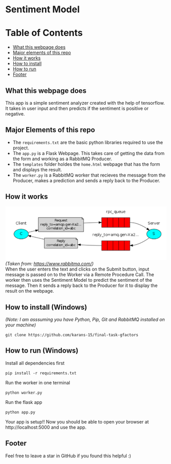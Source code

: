 # Sentiment Model

# Table of Contents
- [What this webpage does](#introduction)
- [Major elements of this repo](#major-elements)
- [How it works](#how-it-works)
- [How to install](#installation)
- [How to run](#run)
- [Footer](#footer)

## What this webpage does <a name="introduction"></a>
This app is a simple sentiment analyzer created with the help of tensorflow. It takes in user input and then predicts if the sentiment is positive or negative.

## Major Elements of this repo <a name="major-elements"></a>
- The `requirements.txt` are the basic python libraries required to use the project.
- The `app.py` is a Flask Webpage. This takes care of getting the data from the form and working as a RabbitMQ Producer.
- The `templates` folder holdes the `home.html` webpage that has the form and displays the result.
- The `worker.py` is a RabbitMQ worker that recieves the message from the Producer, makes a prediction and sends a reply back to the Producer.

## How it works <a name="how-it-works"></a>
![screenshot1](./imgs/RPC_Mechanism.png) <br/>
*(Taken from: https://www.rabbitmq.com/)* <br/>
When the user enters the text and clicks on the Submit button, input message is passed on to the Worker via a Remote Procedure Call. The worker then uses the Sentiment Model to predict the sentiment of the message. Then it sends a reply back to the Producer for it to display the result on the webpage.   

## How to install (Windows) <a name="installation"></a>
*(Note: I am asssuming you have Python, Pip, Git and RabbitMQ installed on your machine)* <br/>
```
git clone https://github.com/karans-15/final-task-gfactors
```

## How to run (Windows) <a name="run"></a>
Install all dependencies first
```
pip install -r requirements.txt
```
Run the worker in one terminal
```
python worker.py
```
Run the flask app
```
python app.py
```
Your app is setup!! Now you should be able to open your browser at http://localhost:5000 and use the app.

## Footer <a name="footer"></a>
Feel free to leave a star in GitHub if you found this helpful :)
